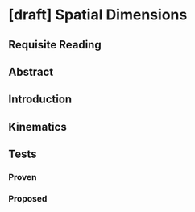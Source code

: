 # [draft] Spatial Dimensions

## Requisite Reading

## Abstract


## Introduction


## Kinematics


## Tests


### Proven


### Proposed